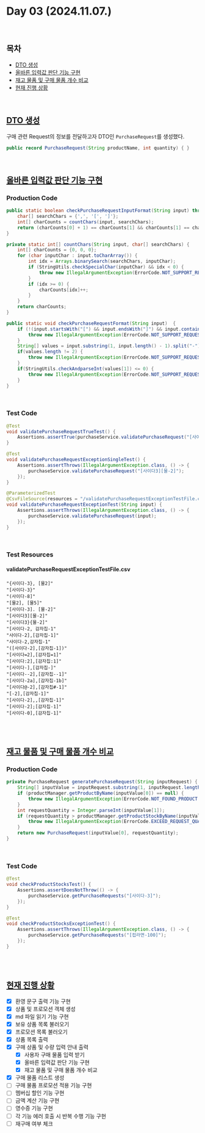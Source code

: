 # Day 03 (2024.11.07.)

<br>

## 목차
* [DTO 생성](./Day_03.md#dto-생성)
* [올바른 입력값 판단 기능 구현](./Day_03.md#올바른-입력값-판단-기능-구현)
* [재고 물품 및 구매 물품 개수 비교](./Day_03.md#재고-물품-및-구매-물품-개수-비교)
* [현재 진행 상황](./Day_03.md#현재-진행-상황)

<br>

## [DTO 생성](./Day_03.md#목차)

구매 관련 Request의 정보를 전달하고자 DTO인 ```PurchaseRequest```를 생성했다.
```java
public record PurchaseRequest(String productName, int quantity) { }
```

<br>


## [올바른 입력값 판단 기능 구현](./Day_03.md#목차)

### Production Code
```java
public static boolean checkPurchaseRequestInputFormat(String input) throws IllegalArgumentException {
    char[] searchChars = {',', '[', ']'};
    int[] charCounts = countChars(input, searchChars);
    return (charCounts[0] + 1) == charCounts[1] && charCounts[1] == charCounts[2];
}

private static int[] countChars(String input, char[] searchChars) {
    int[] charCounts = {0, 0, 0};
    for (char inputChar : input.toCharArray()) {
        int idx = Arrays.binarySearch(searchChars, inputChar);
        if (StringUtils.checkSpecialChar(inputChar) && idx < 0) {
            throw new IllegalArgumentException(ErrorCode.NOT_SUPPORT_REQUEST_FORMAT.getMessage());
        }
        if (idx >= 0) {
            charCounts[idx]++;
        }
    }
    return charCounts;
}

public static void checkPurchaseRequestFormat(String input)  {
    if (!(input.startsWith("[") && input.endsWith("]") && input.contains("-"))) {
        throw new IllegalArgumentException(ErrorCode.NOT_SUPPORT_REQUEST_FORMAT.getMessage());
    }
    String[] values = input.substring(1, input.length() - 1).split("-");
    if(values.length != 2) {
        throw new IllegalArgumentException(ErrorCode.NOT_SUPPORT_REQUEST_FORMAT.getMessage());
    }
    if(StringUtils.checkAndparseInt(values[1]) <= 0) {
        throw new IllegalArgumentException(ErrorCode.NOT_SUPPORT_REQUEST_FORMAT.getMessage());
    }
}
```

<br>

### Test Code
```java
@Test
void validatePurchaseRequestTrueTest() {
    Assertions.assertTrue(purchaseService.validatePurchaseRequest("[사이다-3], [물-1]"));
}

@Test
void validatePurchaseRequestExceptionSingleTest() {
    Assertions.assertThrows(IllegalArgumentException.class, () -> {
        purchaseService.validatePurchaseRequest("[사이다3][물-2]");
    });
}

@ParameterizedTest
@CsvFileSource(resources = "/validatePurchaseRequestExceptionTestFile.csv")
void validatePurchaseRequestExceptionTest(String input) {
    Assertions.assertThrows(IllegalArgumentException.class, () -> {
        purchaseService.validatePurchaseRequest(input);
    });
}
```

<br>

### Test Resources

#### validatePurchaseRequestExceptionTestFile.csv
```
"{사이다-3}, [물2]"
"[사이다-3}"
"(사이다-8]"
"[물2], [물5]"
"[사이다-3]. [물-2]"
"[사이다3][물-2]"
"[사이다3}{물-2]"
"[사이다-2, 감자칩-1"
"사이다-2],[감자칩-1]"
"사이다-2,감자칩-1"
"([사이다-2],[감자칩-1])"
"[사이다=2],[감자칩=1]"
"[사이다:2],[감자칩:1]"
"[사이다-],[감자칩-]"
"[사이다--2],[감자칩--1]"
"[사이다-2a],[감자칩-1b]"
"[사이다@-2],[감자칩#-1]"
"[-2],[감자칩-1]"
"[사이다-2],,[감자칩-1]"
"[사이다-2];[감자칩-1]"
"[사이다-0],[감자칩-1]"
```

<br><br>

## [재고 물품 및 구매 물품 개수 비교](./Day_03.md#목차)

### Production Code
```java
private PurchaseRequest generatePurchaseRequest(String inputRequest) {
    String[] inputValue = inputRequest.substring(1, inputRequest.length() - 1).split("-");
    if (productManager.getProductByName(inputValue[0]) == null) {
        throw new IllegalArgumentException(ErrorCode.NOT_FOUND_PRODUCT.getMessage());
    }
    int requestQuantity = Integer.parseInt(inputValue[1]);
    if (requestQuantity > productManager.getProductStockByName(inputValue[0])) {
        throw new IllegalArgumentException(ErrorCode.EXCEED_REQUEST_QUANTITY.getMessage());
    }
    return new PurchaseRequest(inputValue[0], requestQuantity);
}
```

<br>

### Test Code
```java
@Test
void checkProductStocksTest() {
    Assertions.assertDoesNotThrow(() -> {
        purchaseService.getPurchaseRequests("[사이다-3]");
    });
}

@Test
void checkProductStocksExceptionTest() {
    Assertions.assertThrows(IllegalArgumentException.class, () -> {
        purchaseService.getPurchaseRequests("[컵라면-100]");
    });
}
```

<br><br>

## [현재 진행 상황](./Day_03.md#목차)
- [x] 환영 문구 출력 기능 구현
- [x] 상품 및 프로모션 객체 생성
- [x] md 파일 읽기 기능 구현
- [x] 보유 상품 목록 불러오기
- [x] 프로모션 목록 불러오기
- [x] 상품 목록 출력
- [x] 구매 상품 및 수량 입력 안내 출력
    - [x] 사용자 구매 물품 입력 받기
    - [x] 올바른 입력값 판단 기능 구현
    - [x] 재고 물품 및 구매 물품 개수 비교
- [x] 구매 물품 리스트 생성
- [ ] 구매 물품 프로모션 적용 기능 구현
- [ ] 멤버십 할인 기능 구현
- [ ] 금액 계산 기능 구현
- [ ] 영수증 기능 구현
- [ ] 각 기능 에러 호출 시 반복 수행 기능 구현
- [ ] 재구매 여부 체크